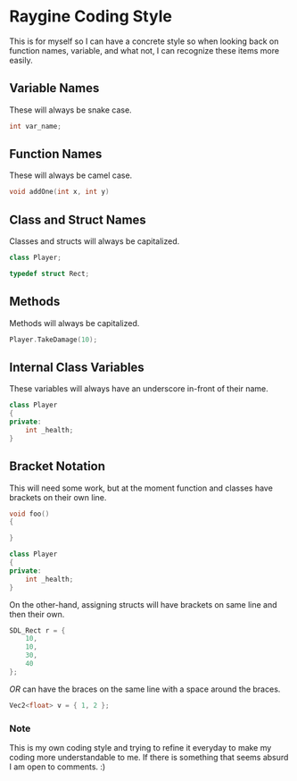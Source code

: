 # Raygine Coding Style

This is for myself so I can have a concrete style so when looking back on function names, variable, and what not, I can 
recognize these items more easily. 

## Variable Names
These will always be snake case.    
```cpp
int var_name;
```

## Function Names
These will always be camel case.
```cpp
void addOne(int x, int y)
```

## Class and Struct Names
Classes and structs will always be capitalized.
```cpp
class Player;

typedef struct Rect;
```

## Methods
Methods will always be capitalized.
```cpp
Player.TakeDamage(10);
```

## Internal Class Variables
These variables will always have an underscore in-front of their name.
```cpp
class Player
{
private: 
    int _health;
}
```

## Bracket Notation
This will need some work, but at the moment function and classes have brackets on their own line.
```cpp
void foo()
{

}

class Player
{
private:
    int _health;
}
```
On the other-hand, assigning structs will have brackets on same line and then their own.
```cpp
SDL_Rect r = {
    10,
    10, 
    30,
    40
};
```
*OR* can have the braces on the same line with a space around the braces.
```cpp
Vec2<float> v = { 1, 2 };
```

### Note
This is my own coding style and trying to refine it everyday to make my coding more understandable to me. If there 
is something that seems absurd I am open to comments. :)